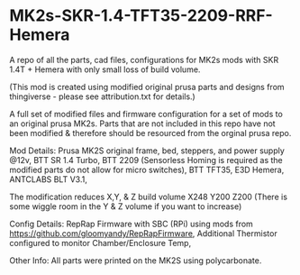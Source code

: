 # MK2s-SKR-1.4-TFT35-2209-RRF-Hemera
A repo of all the parts, cad files, configurations for MK2s mods with SKR 1.4T + Hemera with only small loss of build volume.

(This mod is created using modified original prusa parts and designs from thingiverse - please see attribution.txt for details.)

A full set of modified files and firmware configuration for a set of mods to an original prusa MK2s. Parts that are not included in this repo have not been modified & therefore should be resourced from the orginal prusa repo.

Mod Details:
Prusa MK2S original frame, bed, steppers, and power supply @12v, 
BTT SR 1.4 Turbo, 
BTT 2209 (Sensorless Homing is required as the modified parts do not allow for micro switches), 
BTT TFT35, 
E3D Hemera, 
ANTCLABS BLT V3.1, 

The modification reduces X,Y, & Z build volume X248 Y200 Z200 (There is some wiggle room in the Y & Z volume if you want to increase)

Config Details:
RepRap Firmware with SBC (RPi) using mods from https://github.com/gloomyandy/RepRapFirmware, 
Additional Thermistor configured to monitor Chamber/Enclosure Temp, 


Other Info:
All parts were printed on the MK2S using polycarbonate.
